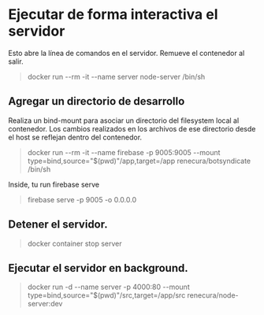 # Ejecutar de forma interactiva el servidor

Esto abre la línea de comandos en el servidor. Remueve el contenedor al salir.

> docker run --rm -it --name server node-server /bin/sh

## Agregar un directorio de desarrollo

Realiza un bind-mount para asociar un directorio del filesystem local al contenedor. Los cambios realizados en los archivos de ese directorio desde el host se reflejan dentro del contenedor.

> docker run --rm -it --name firebase -p 9005:9005 --mount type=bind,source="$(pwd)"/app,target=/app renecura/botsyndicate /bin/sh

Inside, tu run firebase serve

> firebase serve -p 9005 -o 0.0.0.0

## Detener el servidor.
> docker container stop server


## Ejecutar el servidor en background.

> docker run -d --name server -p 4000:80 --mount type=bind,source="$(pwd)"/src,target=/app/src renecura/node-server:dev